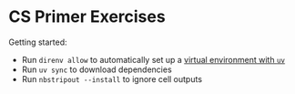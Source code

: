 # CS Primer Exercises

Getting started:

- Run `direnv allow` to automatically set up a [virtual environment with `uv`](https://github.com/direnv/direnv/wiki/Python#uv)
- Run `uv sync` to download dependencies
- Run `nbstripout --install` to ignore cell outputs
